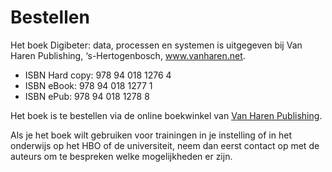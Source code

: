 # Bestellen 

Het boek Digibeter: data, processen en systemen is uitgegeven bij Van Haren Publishing, ‘s-Hertogenbosch, www.vanharen.net. 

- ISBN Hard copy: 978 94 018 1276 4
- ISBN eBook: 978 94 018 1277 1
- ISBN ePub: 978 94 018 1278 8

Het boek is te bestellen via de online boekwinkel van [Van Haren Publishing](https://www.vanharen.store/standards/books). 

Als je het boek wilt gebruiken voor trainingen in je instelling of in het onderwijs op het HBO of de universiteit, neem dan eerst contact op met de auteurs om te bespreken welke mogelijkheden er zijn. 
